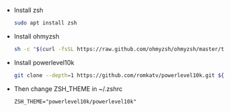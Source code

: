 - Install zsh

  ```bash
  sudo apt install zsh
  ```

- Install ohmyzsh

  ```bash
  sh -c "$(curl -fsSL https://raw.github.com/ohmyzsh/ohmyzsh/master/tools/install.sh)"
  ```

- Install powerlevel10k

  ```bash
  git clone --depth=1 https://github.com/romkatv/powerlevel10k.git ${ZSH_CUSTOM:-$HOME/.oh-my-zsh/custom}/themes/powerlevel10k
  ```

- Then change ZSH_THEME in ~/.zshrc

  ```
  ZSH_THEME="powerlevel10k/powerlevel10k"
  ```
